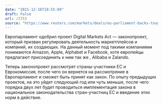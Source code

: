 ```yaml
---
date: "2021-12-16T10:55:09"
draft: False
url: /2753
source: "https://www.reuters.com/markets/deals/eu-parliament-backs-tough-new-rules-rein-us-tech-giants-2021-12-15/"
---
```


Европарламент одобрил проект Digital Markets Act — законопроект, который призван регулировать деятельность маркетплейсов и компаний, их создающих. На данный момент под такими компаниями понимаются Amazon, Apple, Alphabet и Facebook, хотя европейцы предлагают присоединить к ним так же , Alibaba и Zalando.

Теперь законопроект рассмотрят страны-участники ЕС и Еврокомиссия, после чего он вернется на рассмотрение в Европарламент и сможет быть принят как закон. По опыту предыдущих проектов, на это уйдет следующий год или чуть меньше, после чего порядка двух лет будет проводиться имплементация закона в национальное законодательства стран-участниц ЕС и введение этих норм в действие.

